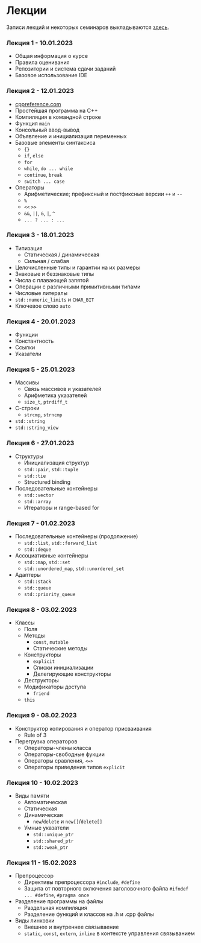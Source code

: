 # Лекции

Записи лекций и некоторых семинаров выкладываются [здесь](https://disk.yandex.ru/d/h72l_exXUDC-Vw).

### Лекция 1 - 10.01.2023

- Общая информация о курсе
- Правила оценивания
- Репозитории и система сдачи заданий
- Базовое использование IDE

### Лекция 2 - 12.01.2023

- [cppreference.com](https://cppreference.com)
- Простейшая программа на C++
- Компиляция в командной строке
- Функция `main`
- Консольный ввод-вывод
- Объявление и инициализация переменных
- Базовые элементы синтаксиса
  - `{}`
  - `if`, `else`
  - `for`
  - `while`, `do ... while`
  - `continue`, `break`
  - `switch ... case`
- Операторы
    - Арифметические; префиксный и постфиксные версии `++` и `--`
    - `%`
    - `<<` `>>`
    - `&&`, `||`, `&`, `|`, `^`
    - `... ? ... : ...`

### Лекция 3 - 18.01.2023

- Типизация
  - Статическая / динамическая
  - Сильная / слабая
- Целочисленные типы и гарантии на их размеры
- Знаковые и беззнаковые типы
- Числа с плавающей запятой
- Операции с различными примитивными типами
- Числовые литералы
- `std::numeric_limits` и `CHAR_BIT`
- Ключевое слово `auto`

### Лекция 4 - 20.01.2023

- Функции
- Константность
- Ссылки
- Указатели

### Лекция 5 - 25.01.2023

- Массивы
  - Связь массивов и указателей
  - Арифметика указателей
  - `size_t`, `ptrdiff_t`
- С-строки
  - `strcmp`, `strncmp`
- `std::string`
- `std::string_view`

### Лекция 6 - 27.01.2023

- Структуры
  - Инициализация структур
  - `std::pair`, `std::tuple`
  - `std::tie`
  - Structured binding
- Последовательные контейнеры
  - `std::vector`
  - `std::array`
  - Итераторы и range-based for

### Лекция 7 - 01.02.2023

- Последовательные контейнеры (продолжение)
  - `std::list`, `std::forward_list`
  - `std::deque`
- Ассоциативные контейнеры
  - `std::map`, `std::set`
  - `std::unordered_map`, `std::unordered_set`
- Адаптеры
  - `std::stack`
  - `std::queue`
  - `std::priority_queue`

### Лекция 8 - 03.02.2023

- Классы
  - Поля
  - Методы
    - `const`, `mutable`
    - Статические методы
  - Конструкторы
    - `explicit`
    - Списки инициализации
    - Делегирующие конструкторы
  - Деструкторы
  - Модификаторы доступа
    - `friend`
  - `this`

### Лекция 9 - 08.02.2023

- Конструктор копирования и оператор присваивания
  - Rule of 3
- Перегрузка операторов
  - Операторы-члены класса
  - Операторы-свободные фукции
  - Операторы сравления, `<=>`
  - Операторы приведения типов
    `explicit`

### Лекция 10 - 10.02.2023

- Виды памяти
  - Автоматическая
  - Статическая
  - Динамическая
    - `new`/`delete` и `new[]`/`delete[]`
  - Умные указатели
    - `std::unique_ptr`
    - `std::shared_ptr`
    - `std::weak_ptr`

### Лекция 11 - 15.02.2023

- Препроцессор
  - Директивы препроцессора `#include`, `#define`
  - Защита от повторного включения заголовочного файла `#ifndef ... #define`, `#pragma once`
- Разделение программы на файлы
  - Раздельная компиляция
  - Разделение функций и классов на .h и .cpp файлы
- Виды линковки
  - Внешнее и внутреннее связываение
  - `static`, `const`, `extern`, `inline` в контексте управления связыванием
